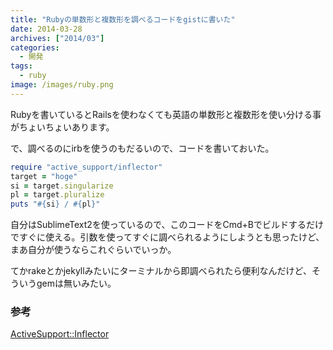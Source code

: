 ```yaml
---
title: "Rubyの単数形と複数形を調べるコードをgistに書いた"
date: 2014-03-28
archives: ["2014/03"]
categories:
  - 開発
tags:
  - ruby
image: /images/ruby.png
---
```

Rubyを書いているとRailsを使わなくても英語の単数形と複数形を使い分ける事がちょいちょいあります。

<!--more-->

で、調べるのにirbを使うのもだるいので、コードを書いておいた。

```ruby
require "active_support/inflector"
target = "hoge"
si = target.singularize
pl = target.pluralize
puts "#{si} / #{pl}"
```

自分はSublimeText2を使っているので、このコードをCmd+Bでビルドするだけですぐに使える。引数を使ってすぐに調べられるようにしようとも思ったけど、まあ自分が使うならこれぐらいでいっか。

てかrakeとかjekyllみたいにターミナルから即調べられたら便利なんだけど、そういうgemは無いみたい。

### 参考

[ActiveSupport::Inflector](https://api.rubyonrails.org/classes/ActiveSupport/Inflector.html)

